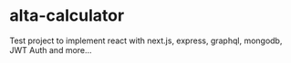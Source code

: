 # alta-calculator
Test project to implement react with next.js, express, graphql, mongodb, JWT Auth and more...
